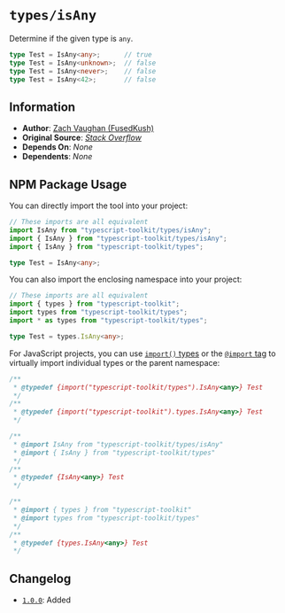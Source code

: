 # `types/isAny`
Determine if the given type is `any`.

```ts
type Test = IsAny<any>;      // true
type Test = IsAny<unknown>;  // false
type Test = IsAny<never>;    // false
type Test = IsAny<42>;       // false
```


## Information
- **Author**: [Zach Vaughan (FusedKush)](https://github.com/FusedKush)
- **Original Source**: [_Stack Overflow_](https://stackoverflow.com/questions/55541275/typescript-check-for-the-any-type#answer-77451367)
- **Depends On**: _None_
- **Dependents**: _None_


## NPM Package Usage
You can directly import the tool into your project:
```ts
// These imports are all equivalent
import IsAny from "typescript-toolkit/types/isAny";
import { IsAny } from "typescript-toolkit/types/isAny";
import { IsAny } from "typescript-toolkit/types";

type Test = IsAny<any>;
```

You can also import the enclosing namespace into your project:
```ts
// These imports are all equivalent
import { types } from "typescript-toolkit";
import types from "typescript-toolkit/types";
import * as types from "typescript-toolkit/types";

type Test = types.IsAny<any>;
```

For JavaScript projects, you can use [`import()` types](https://www.typescriptlang.org/docs/handbook/modules/reference.html#import-types) or the [`@import` tag](https://www.typescriptlang.org/docs/handbook/jsdoc-supported-types.html#import) to virtually import individual types or the parent namespace:
```js
/**
 * @typedef {import("typescript-toolkit/types").IsAny<any>} Test
 */
/**
 * @typedef {import("typescript-toolkit").types.IsAny<any>} Test
 */

/**
 * @import IsAny from "typescript-toolkit/types/isAny"
 * @import { IsAny } from "typescript-toolkit/types"
 */
/**
 * @typedef {IsAny<any>} Test
 */

/**
 * @import { types } from "typescript-toolkit"
 * @import types from "typescript-toolkit/types"
 */
/**
 * @typedef {types.IsAny<any>} Test
 */
```


## Changelog
- [`1.0.0`](https://github.com/FusedKush/typescript-toolkit/releases/1.0.0): Added